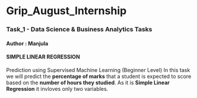 # Grip_August_Internship

### Task_1 - Data Science & Business Analytics Tasks

#### Author : **Manjula**
#### SIMPLE LINEAR REGRESSION 
Prediction using Supervised Machine Learning (Beginner Level)
In this task we will predict the **percentage of marks** that a student is expected to score based on the **number of hours they studied**. 
As it is **Simple Linear Regression** it invloves only two variables.
